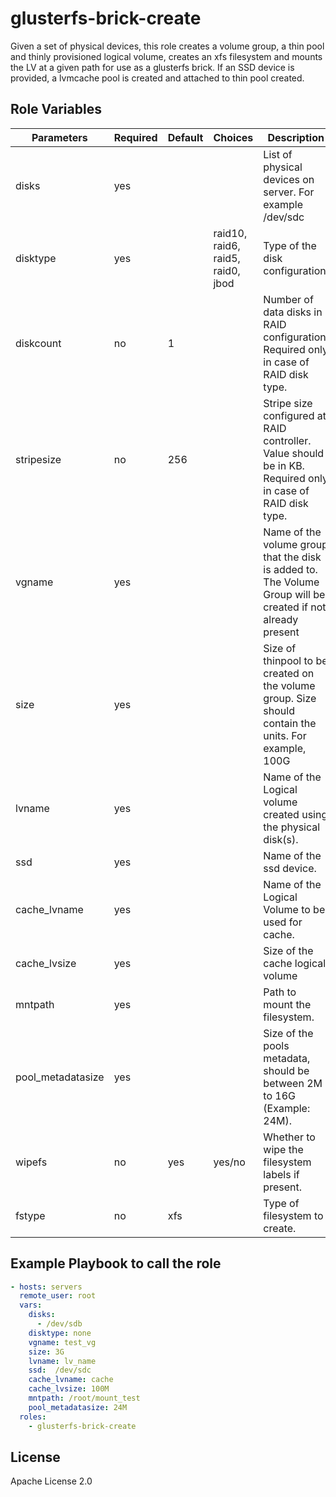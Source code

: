 glusterfs-brick-create
=========

Given a set of physical devices, this role creates a volume group, a thin pool and thinly provisioned logical volume, creates an xfs filesystem and mounts the LV at a given path for use as a glusterfs brick. If an SSD device is provided, a lvmcache pool is created and attached to thin pool created.


Role Variables
--------------

| Parameters        | Required | Default | Choices  | Description |
| ----------------- | -------- | ------- | --------------------------------  | ----------- |
| disks             | yes      |         |          | List of physical devices on server. For example /dev/sdc
| disktype          | yes      |         | raid10, raid6, raid5, raid0, jbod | Type of the disk configuration
| diskcount         | no       | 1       |          | Number of data disks in RAID configuration. Required only in case of RAID disk type.
| stripesize        | no       | 256     |          | Stripe size configured at RAID controller. Value should be in KB. Required only in case of RAID disk type.
| vgname            | yes      |         |          | Name of the volume group that the disk is added to. The Volume Group will be created if not already present
| size              | yes      |         |          | Size of thinpool to be created on the volume group. Size should contain the units. For example, 100G
| lvname            | yes      |         |          | Name of the Logical volume created using the physical disk(s).
| ssd               | yes      |         |          | Name of the ssd device.
| cache_lvname      | yes      |         |          | Name of the Logical Volume to be used for cache.
| cache_lvsize      | yes      |         |          | Size of the cache logical volume
| mntpath           | yes      |         |          | Path to mount the filesystem.
| pool_metadatasize | yes      |         |          | Size of the pools metadata, should be between 2M to 16G (Example: 24M).
| wipefs            | no       | yes     | yes/no   | Whether to wipe the filesystem labels if present.
| fstype            | no       | xfs     |          | Type of filesystem to create.



Example Playbook to call the role
---------------------------------

```yaml
- hosts: servers
  remote_user: root
  vars:
    disks:
      - /dev/sdb
    disktype: none
    vgname: test_vg
    size: 3G
    lvname: lv_name
    ssd:  /dev/sdc
    cache_lvname: cache
    cache_lvsize: 100M
    mntpath: /root/mount_test
    pool_metadatasize: 24M
  roles:
    - glusterfs-brick-create
```

License
-------

Apache License 2.0
